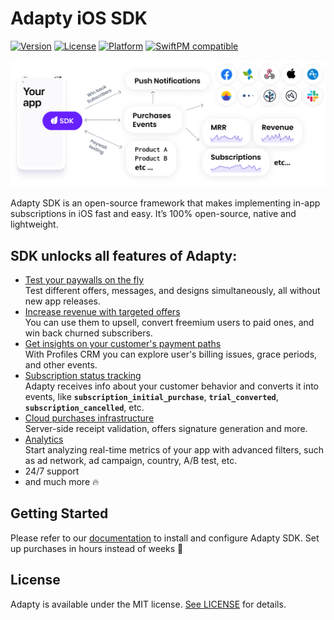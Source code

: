 # Adapty iOS SDK

[![Version](https://img.shields.io/cocoapods/v/Adapty.svg?style=flat)](https://cocoapods.org/pods/Adapty)
[![License](https://img.shields.io/cocoapods/l/Adapty.svg?style=flat)](https://github.com/adaptyteam/AdaptySDK-iOS/blob/master/LICENSE)
[![Platform](https://img.shields.io/cocoapods/p/Adapty.svg?style=flat)](https://cocoapods.org/pods/Adapty)
[![SwiftPM compatible](https://img.shields.io/badge/SwiftPM-compatible-orange.svg)](https://docs.adapty.io/sdk/integrating-adapty-sdk/ios-sdk-intro/ios-sdk-installation#install-via-swift-package-manager)

![Adapty: CRM for mobile apps with subscriptions](/adapty-schema.png)

Adapty SDK is an open-source framework that makes implementing in-app subscriptions in iOS fast and easy. It’s 100% open-source, native and lightweight.

## SDK unlocks all features of Adapty:

- [Test your paywalls on the fly](https://docs.adapty.io/purchase-infrastructure/ab-tests)  
Test different offers, messages, and designs simultaneously, all without new app releases.
- [Increase revenue with targeted offers](https://docs.adapty.io/profiles-and-promo-campaigns/promo-campaigns)  
You can use them to upsell, convert freemium users to paid ones, and win back churned subscribers.
- [Get insights on your customer's payment paths](https://docs.adapty.io/profiles-and-promo-campaigns/profiles)  
With Profiles CRM you can explore user's billing issues, grace periods, and other events.
- [Subscription status tracking](https://docs.adapty.io/analytics/integrations)  
Adapty receives info about your customer behavior and converts it into events, like **`subscription_initial_purchase`**, **`trial_converted`**, **`subscription_cancelled`**, etc.
- [Cloud purchases infrastructure](https://docs.adapty.io/sdk/integrating-adapty-sdk/ios-sdk-intro)  
Server-side receipt validation, offers signature generation and more.
- [Analytics](https://docs.adapty.io/analytics/basic-analytics)  
Start analyzing real-time metrics of your app with advanced filters, such as ad network, ad campaign, country, A/B test, etc.
- 24/7 support
- and much more :fire:

## Getting Started

Please refer to our [documentation](https://docs.adapty.io/sdk/integrating-adapty-sdk/ios-sdk-intro/ios-sdk-installation) to install and configure Adapty SDK. Set up purchases in hours instead of weeks :rocket:

## License

Adapty is available under the MIT license. [See LICENSE](https://github.com/adaptyteam/AdaptySDK-iOS/blob/master/LICENSE) for details.
